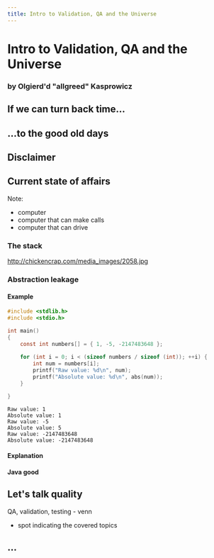 ```yaml
---
title: Intro to Validation, QA and the Universe
---
```

# Intro to Validation, QA and the Universe
### by Olgierd'd "allgreed" Kasprowicz
<!--v-->

## If we can turn back time...
<!-- pic of tardis -->

<!--v-->

## ...to the good old days
<!-- pic of old computers / people -->

<!--s-->

## Disclaimer

<!--s-->

## Current state of affairs
<!-- pic of laptop, telephone and car -->
Note: 
- computer
- computer that can make calls
- computer that can drive
<!--v-->
### The stack
http://chickencrap.com/media_images/2058.jpg
<!--v-->
### Abstraction leakage
<!-- TODO: quote about duck that needs bateries -->

<!--v-->
#### Example
```c
#include <stdlib.h>
#include <stdio.h>

int main()
{
    const int numbers[] = { 1, -5, -2147483648 };
    
    for (int i = 0; i < (sizeof numbers / sizeof (int)); ++i) {
        int num = numbers[i];
        printf("Raw value: %d\n", num);
        printf("Absolute value: %d\n", abs(num));
    }

}

```

```
Raw value: 1
Absolute value: 1
Raw value: -5
Absolute value: 5
Raw value: -2147483648
Absolute value: -2147483648
```

<!--v-->
#### Explanation
<!-- TODO -->

<!--v-->
#### Java good
<!-- TODO: java example -->

<!--s-->
## Let's talk quality

QA, validation, testing - venn
+ spot indicating the covered topics

<!--s-->
## ...
